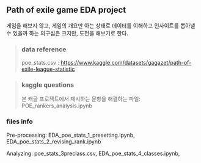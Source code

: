 
## Path of exile game  EDA project

게임을 해보지 않고, 게임의 개요만 아는 상태로 데이터를 이해하고 인사이트를 뽑아낼 수 있을까 하는 의구심은 크지만, 도전을 해보기로 한다.

> ### data reference
> poe_stats.csv : https://www.kaggle.com/datasets/gagazet/path-of-exile-league-statistic

> ### kaggle questions
> 본 캐글 프로젝트에서 제시하는 문항을 해결하는 파일: POE_rankers_analysis.ipynb

### files info

Pre-processing: EDA_poe_stats_1_presetting.ipynb, EDA_poe_stats_2_revising_rank.ipynb

Analyzing: poe_stats_3preclass.csv, EDA_poe_stats_4_classes.ipynb, 

